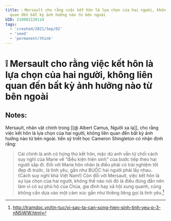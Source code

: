 ```yaml
---
title: ❕ Mersault cho rằng việc kết hôn là lựa chọn của hai người, không liên
  quan đến bất kỳ ảnh hưởng nào từ bên ngoài
UID: 210902220114
tags:
  - 'created/2021/Sep/02'
  - 'seed'
  - 'permanent/think'
---
```

# ❕ Mersault cho rằng việc kết hôn là lựa chọn của hai người, không liên quan đến bất kỳ ảnh hưởng nào từ bên ngoài

## Notes:
Mersault, nhân vật chính trong [[@ Albert Camus, Người xa lạ]], cho rằng việc kết hôn là lựa chọn của hai người, không liên quan đến bất kỳ ảnh hưởng nào từ bên ngoài.
tiến sỹ triết học Cameron Shingleton có nhận định rằng:
>Cái chính là anh có hứng thú kết hôn, mặc dù anh vẫn từ chối cách suy nghĩ của Marie về “điều kiện hiện sinh" của bước tiếp theo hai người sắp đi. Đối với Marie hôn nhân là điều phải có trải nghiệm tốt đẹp đi trước, là tình yêu, gần như BUỘC hai người phải lấy nhau. (Cách suy nghĩ khá Việt Nam!) Còn đối với Mersault, việc kết hôn là sự lựa chọn của hai người, không thể nào nói đó là điều đúng đắn nên làm vì có sự phù hộ của Chúa, gia đình hay xã hội xung quanh, cũng không cần dựa vào một cảm xúc gần như thiêng liêng gọi là tình yêu.[^1]

[^1]:http://tramdoc.vn/tin-tuc/vi-sao-ta-can-song-hien-sinh-tinh-yeu-p-3-nN5jWW.html
